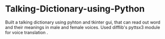 # Talking-Dictionary-using-Python
Built a talking dictionary using pyhton and tkinter gui, that can read out word and their meanings in male and female voices. Used difflib's pyttsx3 module for voice translation .

